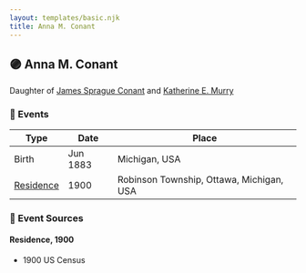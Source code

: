 ```yaml
---
layout: templates/basic.njk
title: Anna M. Conant
---
```

## 🟣 Anna M. Conant

Daughter of [James Sprague Conant](/people/6/62404416) and [Katherine E. Murry](/people/2/25746290)

### 📆 Events

Type | Date | Place
------ | ------ | ------
Birth | Jun 1883 | Michigan, USA
[Residence](#event-e653e6f4-34f3-47da-aa82-eb789c4b9fc9) | 1900 | Robinson Township, Ottawa, Michigan, USA

### 📰 Event Sources

#### <a id="event-e653e6f4-34f3-47da-aa82-eb789c4b9fc9"></a> Residence, 1900
* 1900 US Census
